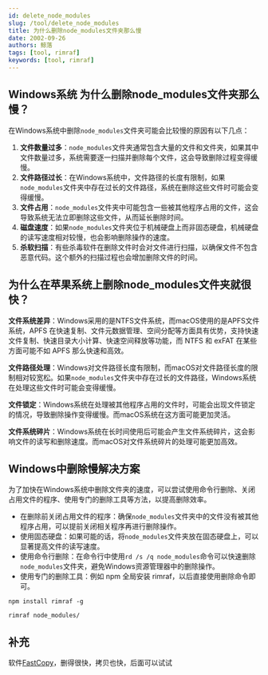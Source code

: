 ```yaml
---
id: delete_node_modules
slug: /tool/delete_node_modules
title: 为什么删除node_modules文件夹那么慢
date: 2002-09-26
authors: 鲸落
tags: [tool, rimraf]
keywords: [tool, rimraf]
---
```


## Windows系统 为什么删除node_modules文件夹那么慢？

在Windows系统中删除`node_modules`文件夹可能会比较慢的原因有以下几点：

1. **文件数量过多**：`node_modules`文件夹通常包含大量的文件和文件夹，如果其中文件数量过多，系统需要逐一扫描并删除每个文件，这会导致删除过程变得缓慢。
2. **文件路径过长**：在Windows系统中，文件路径的长度有限制，如果`node_modules`文件夹中存在过长的文件路径，系统在删除这些文件时可能会变得缓慢。
3. **文件占用**：`node_modules`文件夹中可能包含一些被其他程序占用的文件，这会导致系统无法立即删除这些文件，从而延长删除时间。
4. **磁盘速度**：如果`node_modules`文件夹位于机械硬盘上而非固态硬盘，机械硬盘的读写速度相对较慢，也会影响删除操作的速度。
5. **杀软扫描**：有些杀毒软件在删除文件时会对文件进行扫描，以确保文件不包含恶意代码。这个额外的扫描过程也会增加删除文件的时间。



## 为什么在苹果系统上删除node_modules文件夹就很快？

**文件系统差异**：Windows采用的是NTFS文件系统，而macOS使用的是APFS文件系统，APFS 在快速复制、文件元数据管理、空间分配等方面具有优势，支持快速文件复制、快速目录大小计算、快速空间释放等功能，而 NTFS 和 exFAT 在某些方面可能不如 APFS 那么快速和高效。

**文件路径处理**：Windows对文件路径长度有限制，而macOS对文件路径长度的限制相对较宽松。如果`node_modules`文件夹中存在过长的文件路径，Windows系统在处理这些文件时可能会变得缓慢。

**文件锁定**：Windows系统在处理被其他程序占用的文件时，可能会出现文件锁定的情况，导致删除操作变得缓慢。而macOS系统在这方面可能更加灵活。

**文件系统碎片**：Windows系统在长时间使用后可能会产生文件系统碎片，这会影响文件的读写和删除速度。而macOS对文件系统碎片的处理可能更加高效。



## Windows中删除慢解决方案

为了加快在Windows系统中删除文件夹的速度，可以尝试使用命令行删除、关闭占用文件的程序、使用专门的删除工具等方法，以提高删除效率。

- 在删除前关闭占用文件的程序：确保`node_modules`文件夹中的文件没有被其他程序占用，可以提前关闭相关程序再进行删除操作。
- 使用固态硬盘：如果可能的话，将`node_modules`文件夹放在固态硬盘上，可以显著提高文件的读写速度。
- 使用命令行删除：在命令行中使用`rd /s /q node_modules`命令可以快速删除`node_modules`文件夹，避免Windows资源管理器中的删除操作。
- 使用专门的删除工具：例如 npm 全局安装 rimraf，以后直接使用删除命令即可。

```shell
npm install rimraf -g 

rimraf node_modules/
```



## 补充

软件[FastCopy](https://fastcopy.jp/)，删得很快，拷贝也快，后面可以试试
